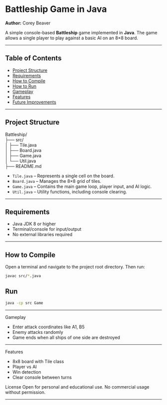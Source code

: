 # Battleship Game in Java

**Author:** Corey Beaver  

A simple console-based **Battleship** game implemented in **Java**. The game allows a single player to play against a basic AI on an 8×8 board.

---

## Table of Contents
- [Project Structure](#project-structure)  
- [Requirements](#requirements)  
- [How to Compile](#how-to-compile)  
- [How to Run](#how-to-run)  
- [Gameplay](#gameplay)  
- [Features](#features)  
- [Future Improvements](#future-improvements)  

---

## Project Structure
Battleship/  
├── src/  
│ ├── Tile.java  
│ ├── Board.java  
│ ├── Game.java  
│ └── Util.java  
├── README.md  


- `Tile.java` – Represents a single cell on the board.  
- `Board.java` – Manages the 8×8 grid of tiles.  
- `Game.java` – Contains the main game loop, player input, and AI logic.  
- `Util.java` – Utility functions, including console clearing.  

---

## Requirements
- Java JDK 8 or higher  
- Terminal/console for input/output  
- No external libraries required  

---

## How to Compile
Open a terminal and navigate to the project root directory. Then run:

```bash
javac src/*.java
```

## Run

```bash
java -cp src Game
```

---

Gameplay
- Enter attack coordinates like A1, B5
- Enemy attacks randomly
- Game ends when all ships of one side are destroyed

---

Features
- 8x8 board with Tile class
- Player vs AI
- Win detection
- Clear console between turns

License
Open for personal and educational use. No commercial usage without permission.

---
